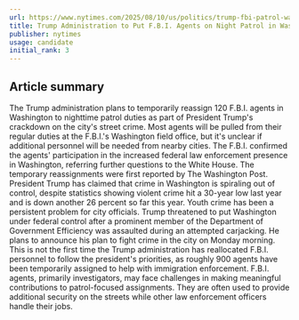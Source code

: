 ```yaml
---
url: https://www.nytimes.com/2025/08/10/us/politics/trump-fbi-patrol-washington.html
title: Trump Administration to Put F.B.I. Agents on Night Patrol in Washington
publisher: nytimes
usage: candidate
initial_rank: 3
---
```

## Article summary
The Trump administration plans to temporarily reassign 120 F.B.I. agents in Washington to nighttime patrol duties as part of President Trump's crackdown on the city's street crime. Most agents will be pulled from their regular duties at the F.B.I.'s Washington field office, but it's unclear if additional personnel will be needed from nearby cities. The F.B.I. confirmed the agents' participation in the increased federal law enforcement presence in Washington, referring further questions to the White House. The temporary reassignments were first reported by The Washington Post. President Trump has claimed that crime in Washington is spiraling out of control, despite statistics showing violent crime hit a 30-year low last year and is down another 26 percent so far this year. Youth crime has been a persistent problem for city officials. Trump threatened to put Washington under federal control after a prominent member of the Department of Government Efficiency was assaulted during an attempted carjacking. He plans to announce his plan to fight crime in the city on Monday morning. This is not the first time the Trump administration has reallocated F.B.I. personnel to follow the president's priorities, as roughly 900 agents have been temporarily assigned to help with immigration enforcement. F.B.I. agents, primarily investigators, may face challenges in making meaningful contributions to patrol-focused assignments. They are often used to provide additional security on the streets while other law enforcement officers handle their jobs.
